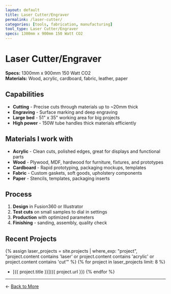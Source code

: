 ```yaml
---
layout: default
title: Laser Cutter/Engraver
permalink: /laser-cutter/
categories: [tools, fabrication, manufacturing]
tool_type: Laser Cutter/Engraver
specs: 1300mm x 900mm 150 Watt CO2
---
```


# Laser Cutter/Engraver

**Specs:** 1300mm x 900mm 150 Watt CO2  
**Materials:** Wood, acrylic, cardboard, fabric, leather, paper

## Capabilities

- **Cutting** - Precise cuts through materials up to ~20mm thick
- **Engraving** - Surface marking and deep engraving
- **Large bed** - 51" x 35" working area for big projects
- **High power** - 150W tube handles thick materials efficiently

## Materials I work with

- **Acrylic** - Clean cuts, polished edges, great for displays and functional parts
- **Wood** - Plywood, MDF, hardwood for furniture, fixtures, and prototypes  
- **Cardboard** - Rapid prototyping, packaging mockups, templates
- **Fabric** - Custom gaskets, soft goods, upholstery components
- **Paper** - Stencils, templates, packaging inserts

## Process

1. **Design** in Fusion360 or Illustrator
2. **Test cuts** on small samples to dial in settings
3. **Production** with optimized parameters
4. **Finishing** - sanding, assembly, quality check

## Recent Projects

{% assign laser_projects = site.projects | where_exp: "project", "project.content contains 'laser' or project.content contains 'acrylic' or project.content contains 'cut'" %}
{% for project in laser_projects limit: 8 %}
- [{{ project.title }}]({{ project.url }})
{% endfor %}

---

← [Back to More](/more/)